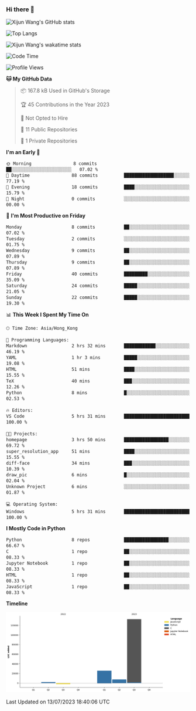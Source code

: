 ### Hi there 👋

![Xijun Wang's GitHub stats](https://github-readme-stats.vercel.app/api?username=kopper-xdu&show_icons=true&bg_color=00000000)

![Top Langs](https://github-readme-stats.vercel.app/api/top-langs/?username=kopper-xdu&size_weight=0.5&count_weight=0.5&exclude_repo=homepage,kopper-xdu.github.io&layout=compact)

![Xijun Wang's wakatime stats](https://github-readme-stats.vercel.app/api/wakatime?username=kopper-xdu)

<!--START_SECTION:waka-->
![Code Time](http://img.shields.io/badge/Code%20Time-5%20hrs%2031%20mins-blue)

![Profile Views](http://img.shields.io/badge/Profile%20Views-93-blue)

**🐱 My GitHub Data** 

> 📦 167.8 kB Used in GitHub's Storage 
 > 
> 🏆 45 Contributions in the Year 2023
 > 
> 🚫 Not Opted to Hire
 > 
> 📜 11 Public Repositories 
 > 
> 🔑 1 Private Repositories 
 > 
**I'm an Early 🐤** 

```text
🌞 Morning                8 commits           ██░░░░░░░░░░░░░░░░░░░░░░░   07.02 % 
🌆 Daytime                88 commits          ███████████████████░░░░░░   77.19 % 
🌃 Evening                18 commits          ████░░░░░░░░░░░░░░░░░░░░░   15.79 % 
🌙 Night                  0 commits           ░░░░░░░░░░░░░░░░░░░░░░░░░   00.00 % 
```
📅 **I'm Most Productive on Friday** 

```text
Monday                   8 commits           ██░░░░░░░░░░░░░░░░░░░░░░░   07.02 % 
Tuesday                  2 commits           ░░░░░░░░░░░░░░░░░░░░░░░░░   01.75 % 
Wednesday                9 commits           ██░░░░░░░░░░░░░░░░░░░░░░░   07.89 % 
Thursday                 9 commits           ██░░░░░░░░░░░░░░░░░░░░░░░   07.89 % 
Friday                   40 commits          █████████░░░░░░░░░░░░░░░░   35.09 % 
Saturday                 24 commits          █████░░░░░░░░░░░░░░░░░░░░   21.05 % 
Sunday                   22 commits          █████░░░░░░░░░░░░░░░░░░░░   19.30 % 
```


📊 **This Week I Spent My Time On** 

```text
🕑︎ Time Zone: Asia/Hong_Kong

💬 Programming Languages: 
Markdown                 2 hrs 32 mins       ████████████░░░░░░░░░░░░░   46.19 % 
YAML                     1 hr 3 mins         █████░░░░░░░░░░░░░░░░░░░░   19.08 % 
HTML                     51 mins             ████░░░░░░░░░░░░░░░░░░░░░   15.55 % 
TeX                      40 mins             ███░░░░░░░░░░░░░░░░░░░░░░   12.26 % 
Python                   8 mins              █░░░░░░░░░░░░░░░░░░░░░░░░   02.53 % 

🔥 Editors: 
VS Code                  5 hrs 31 mins       █████████████████████████   100.00 % 

🐱‍💻 Projects: 
homepage                 3 hrs 50 mins       █████████████████░░░░░░░░   69.72 % 
super_resolution_app     51 mins             ████░░░░░░░░░░░░░░░░░░░░░   15.55 % 
diff-face                34 mins             ███░░░░░░░░░░░░░░░░░░░░░░   10.39 % 
draw_pic                 6 mins              █░░░░░░░░░░░░░░░░░░░░░░░░   02.04 % 
Unknown Project          6 mins              ░░░░░░░░░░░░░░░░░░░░░░░░░   01.87 % 

💻 Operating System: 
Windows                  5 hrs 31 mins       █████████████████████████   100.00 % 
```

**I Mostly Code in Python** 

```text
Python                   8 repos             █████████████████░░░░░░░░   66.67 % 
C                        1 repo              ██░░░░░░░░░░░░░░░░░░░░░░░   08.33 % 
Jupyter Notebook         1 repo              ██░░░░░░░░░░░░░░░░░░░░░░░   08.33 % 
HTML                     1 repo              ██░░░░░░░░░░░░░░░░░░░░░░░   08.33 % 
JavaScript               1 repo              ██░░░░░░░░░░░░░░░░░░░░░░░   08.33 % 
```



**Timeline**

![Lines of Code chart](https://raw.githubusercontent.com/kopper-xdu/kopper-xdu/main/assets/bar_graph.png)


 Last Updated on 13/07/2023 18:40:06 UTC
<!--END_SECTION:waka-->

<!--
**kopper-xdu/kopper-xdu** is a ✨ _special_ ✨ repository because its `README.md` (this file) appears on your GitHub profile.

Here are some ideas to get you started:

- 🔭 I’m currently working on ...
- 🌱 I’m currently learning ...
- 👯 I’m looking to collaborate on ...
- 🤔 I’m looking for help with ...
- 💬 Ask me about ...
- 📫 How to reach me: ...
- 😄 Pronouns: ...
- ⚡ Fun fact: ...
-->
